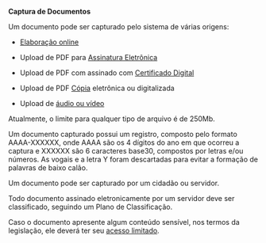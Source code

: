 **Captura de Documentos**

Um documento pode ser capturado pelo sistema de várias origens:

* [Elaboração online](Elaboracao.md)

* Upload de PDF para [Assinatura Eletrônica](AssinaturaEletronica.md)

* Upload de PDF com assinado com [Certificado Digital](CertificadoDigital.md)

* Upload de PDF [Cópia](Copia.md) eletrônica ou digitalizada

* Upload de [áudio ou vídeo](AudioVideo.md)

Atualmente, o limite para qualquer tipo de arquivo é de 250Mb.

Um documento capturado possui um registro, composto pelo formato AAAA-XXXXXX, onde AAAA são os 4 dígitos do ano em que ocorreu a captura e XXXXXX são 6 caracteres base30, compostos por letras e/ou números. As vogais e a letra Y foram descartadas para evitar a formação de palavras de baixo calão.

Um documento pode ser capturado por um cidadão ou servidor.

Todo documento assinado eletronicamente por um servidor deve ser classificado, seguindo um Plano de Classificação.

Caso o documento apresente algum conteúdo sensível, nos termos da legislação, ele deverá ter seu [acesso limitado](AcessoLimitado.md).